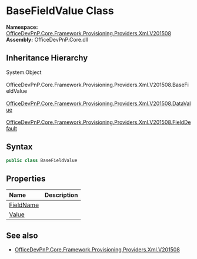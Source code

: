 # BaseFieldValue Class
  

**Namespace:** [OfficeDevPnP.Core.Framework.Provisioning.Providers.Xml.V201508](OfficeDevPnP.Core.Framework.Provisioning.Providers.Xml.V201508.md)  
**Assembly:** OfficeDevPnP.Core.dll  
## Inheritance Hierarchy
System.Object  
&ensp;OfficeDevPnP.Core.Framework.Provisioning.Providers.Xml.V201508.BaseFieldValue  
&emsp;[OfficeDevPnP.Core.Framework.Provisioning.Providers.Xml.V201508.DataValue](OfficeDevPnP.Core.Framework.Provisioning.Providers.Xml.V201508.DataValue.md)  
&emsp;[OfficeDevPnP.Core.Framework.Provisioning.Providers.Xml.V201508.FieldDefault](OfficeDevPnP.Core.Framework.Provisioning.Providers.Xml.V201508.FieldDefault.md)  
## Syntax
```C#
public class BaseFieldValue
```
## Properties
|**Name**|**Description**|
|:-----|:-----|
| [FieldName](OfficeDevPnP.Core.Framework.Provisioning.Providers.Xml.V201508.BaseFieldValue.FieldName.md) | 
| [Value](OfficeDevPnP.Core.Framework.Provisioning.Providers.Xml.V201508.BaseFieldValue.Value.md) | 
## See also
- [OfficeDevPnP.Core.Framework.Provisioning.Providers.Xml.V201508](OfficeDevPnP.Core.Framework.Provisioning.Providers.Xml.V201508.md)
